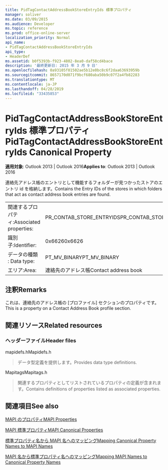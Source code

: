 ```yaml
---
title: PidTagContactAddressBookStoreEntryIds 標準プロパティ
manager: soliver
ms.date: 03/09/2015
ms.audience: Developer
ms.topic: reference
ms.prod: office-online-server
localization_priority: Normal
api_name:
- PidTagContactAddressBookStoreEntryIds
api_type:
- HeaderDef
ms.assetid: b0f5393b-f923-4802-8ea0-daf58cd4bace
description: '最終更新日: 2015 年 3 月 9 日'
ms.openlocfilehash: 0a93105f01502ae5b12e0bc8c6f2daa63693959b
ms.sourcegitcommit: 8657170d071f9bcf680aba50b9c07f2a4fb82283
ms.translationtype: MT
ms.contentlocale: ja-JP
ms.lasthandoff: 04/28/2019
ms.locfileid: "33435853"
---
```

# <a name="pidtagcontactaddressbookstoreentryids-canonical-property"></a><span data-ttu-id="67692-103">PidTagContactAddressBookStoreEntryIds 標準プロパティ</span><span class="sxs-lookup"><span data-stu-id="67692-103">PidTagContactAddressBookStoreEntryIds Canonical Property</span></span>

  
  
<span data-ttu-id="67692-104">**適用対象**: Outlook 2013 | Outlook 2016</span><span class="sxs-lookup"><span data-stu-id="67692-104">**Applies to**: Outlook 2013 | Outlook 2016</span></span> 
  
<span data-ttu-id="67692-105">連絡先アドレス帳のエントリとして機能するフォルダーが見つかったストアのエントリ id を格納します。</span><span class="sxs-lookup"><span data-stu-id="67692-105">Contains the Entry IDs of the stores in which folders that act as contact address book entries are found.</span></span>
  
|||
|:-----|:-----|
|<span data-ttu-id="67692-106">関連するプロパティ:</span><span class="sxs-lookup"><span data-stu-id="67692-106">Associated properties:</span></span>  <br/> |<span data-ttu-id="67692-107">PR_CONTAB_STORE_ENTRYIDS</span><span class="sxs-lookup"><span data-stu-id="67692-107">PR_CONTAB_STORE_ENTRYIDS</span></span>  <br/> |
|<span data-ttu-id="67692-108">識別子:</span><span class="sxs-lookup"><span data-stu-id="67692-108">Identifier:</span></span>  <br/> |<span data-ttu-id="67692-109">0x6626</span><span class="sxs-lookup"><span data-stu-id="67692-109">0x6626</span></span>  <br/> |
|<span data-ttu-id="67692-110">データの種類 : </span><span class="sxs-lookup"><span data-stu-id="67692-110">Data type:</span></span>  <br/> |<span data-ttu-id="67692-111">PT_MV_BINARY</span><span class="sxs-lookup"><span data-stu-id="67692-111">PT_MV_BINARY</span></span>  <br/> |
|<span data-ttu-id="67692-112">エリア:</span><span class="sxs-lookup"><span data-stu-id="67692-112">Area:</span></span>  <br/> |<span data-ttu-id="67692-113">連絡先のアドレス帳</span><span class="sxs-lookup"><span data-stu-id="67692-113">Contact address book</span></span>  <br/> |
   
## <a name="remarks"></a><span data-ttu-id="67692-114">注釈</span><span class="sxs-lookup"><span data-stu-id="67692-114">Remarks</span></span>

<span data-ttu-id="67692-115">これは、連絡先のアドレス帳の [プロファイル] セクションのプロパティです。</span><span class="sxs-lookup"><span data-stu-id="67692-115">This is a property on a Contact Address Book profile section.</span></span>
  
## <a name="related-resources"></a><span data-ttu-id="67692-116">関連リソース</span><span class="sxs-lookup"><span data-stu-id="67692-116">Related resources</span></span>

### <a name="header-files"></a><span data-ttu-id="67692-117">ヘッダーファイル</span><span class="sxs-lookup"><span data-stu-id="67692-117">Header files</span></span>

<span data-ttu-id="67692-118">mapidefs.h</span><span class="sxs-lookup"><span data-stu-id="67692-118">Mapidefs.h</span></span>
  
> <span data-ttu-id="67692-119">データ型定義を提供します。</span><span class="sxs-lookup"><span data-stu-id="67692-119">Provides data type definitions.</span></span>
    
<span data-ttu-id="67692-120">Mapitags</span><span class="sxs-lookup"><span data-stu-id="67692-120">Mapitags.h</span></span>
  
> <span data-ttu-id="67692-121">関連するプロパティとしてリストされているプロパティの定義が含まれます。</span><span class="sxs-lookup"><span data-stu-id="67692-121">Contains definitions of properties listed as associated properties.</span></span>
    
## <a name="see-also"></a><span data-ttu-id="67692-122">関連項目</span><span class="sxs-lookup"><span data-stu-id="67692-122">See also</span></span>



[<span data-ttu-id="67692-123">MAPI のプロパティ</span><span class="sxs-lookup"><span data-stu-id="67692-123">MAPI Properties</span></span>](mapi-properties.md)
  
[<span data-ttu-id="67692-124">MAPI 標準プロパティ</span><span class="sxs-lookup"><span data-stu-id="67692-124">MAPI Canonical Properties</span></span>](mapi-canonical-properties.md)
  
[<span data-ttu-id="67692-125">標準プロパティ名から MAPI 名へのマッピング</span><span class="sxs-lookup"><span data-stu-id="67692-125">Mapping Canonical Property Names to MAPI Names</span></span>](mapping-canonical-property-names-to-mapi-names.md)
  
[<span data-ttu-id="67692-126">MAPI 名から標準プロパティ名へのマッピング</span><span class="sxs-lookup"><span data-stu-id="67692-126">Mapping MAPI Names to Canonical Property Names</span></span>](mapping-mapi-names-to-canonical-property-names.md)

